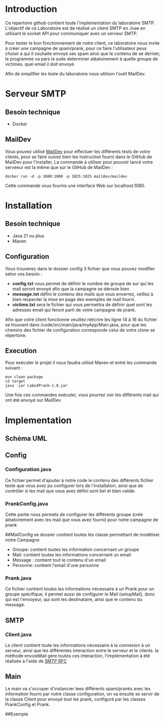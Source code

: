 # Introduction
Ce repertoire github contient toute l'implémentation du laboratoire SMTP. L'objectif de ce Laboratoire est de réalisé un client SMTP en Jvae en utilisant le socket API pour communiquer avec un serveur SMTP.

Pour tester le bon fonctionnement de notre client, ce laboratoire nous invite à créer une campagne de spam/prank, pour ce faire l'utilisateur peux choisir à qui il souhaite envoyé ses spam ainsi que le contenu de se dernier, le programme va pars la suite determiner aléatoirement à quelle groupe de victimes. quel email il doit envoyé.

Afin de simplifier les teste du laboratoire nous utilison l'outil MailDev.

# Serveur SMTP
## Besoin technique
- Docker

## MailDev
Vous pouvez utilisé [MailDev]( https://github.com/maildev/maildev) pour effectuer les différents tests de votre clients, pour se faire suivez bien les instruction fourni dans le GitHub de MailDev pour l'installer, La commande à utiliser pour pouvoir lancé votre serveeur est la même que sur le GitHub de MailDev :
```
docker run -d -p 1080:1080 -p 1025:1025 maildev/maildev
```
Cette commande vous fournis une interface Web sur localhost:1080.

# Installation
## Besoin technique
- Java 21 ou plus
- Maven

## Configuration
Vous trouverez dans le dossier config 3 fichier que vous pouvez modifier selon vos besoin :

- **config.txt** vous permet de définir le nombre de groupe de sur qui les mail seront envoyé afin que la campagne se déroule bien
- **message.txt** défini le contenu des mails que vous enverrez, veillez à bien respecter la mise en page des exemples de mail fourni.
- **victims.txt** sera le fichier qui vous permettra de définir quel sont les adresses email qui feront parti de votre campagne de prank.

Afin que votre client fonctionne veuillez réécrire les ligne 14 à 16 du fichier se trouvant dans /code/src/main/java/myApp/Main.java, pour que les chemins des fichier de configuration corresponde celui de votre clone se répertoire.

## Execution
Pour exécuter le projet il vous faudra utilisé Maven et entré les commande suivant :
```
mvn clean package
cd target
java -jar Labo4Prank-1.0.jar 
```
Une fois ces commandes exécuter, vous pourrez voir les différents mail qui ont été envoyé sur MailDev

# Implementation
## Schéma UML

## Config
### Configuration.java
Ce fichier permet d'ajouter à notre code le contenu des différents fichier texte que vous avez pu configurer lors de l'installation, ainsi que de contrôler si les mail que vous avez défini sont bel et bien valide.

### PrankConfig.java
Cette partie nous permets de configurer les différents groupe (créé aléatoirement avec les mail que vous avez fourni) pour notre campagne de prank

##MailConfig
se dossier contient toutes les classe permettant de modéliser notre Campagne
- Groupe: contient toutes les information concernant un groupe
- Mail: contient toutes les informations concernant un email
- Message : contient tout le contenu d'un email
- Personne: contient l'email d'une personne

### Prank.java
Ce fichier contient toutes les informations nécessaire à un Prank pour un groupe spécifique, il permet aussi de configurer le Mail (setupMail), donc qui est l'envoyeur, qui sont les destinataire, ainsi que le contenu du message.

## SMTP
### Client.java
Le client contient toute les informations nécessaire à la connexion à un serveur, ainsi que les différentes interaction entre le serveur et le clients. la méthode envoieMail gère toutes ces interaction, l'implémentation à été réalisée à l'aide de [SMTP RFC](https://datatracker.ietf.org/doc/html/rfc5321)

## Main
Le main va s'occuper d'instancier lees différents spam/pranks avec les information fourni par notre classe configuration, on va ensuite se servir de la classe Client pour envoyé tout les prank, configuré par les classes PrankConfig et Prank.

##Exemple




